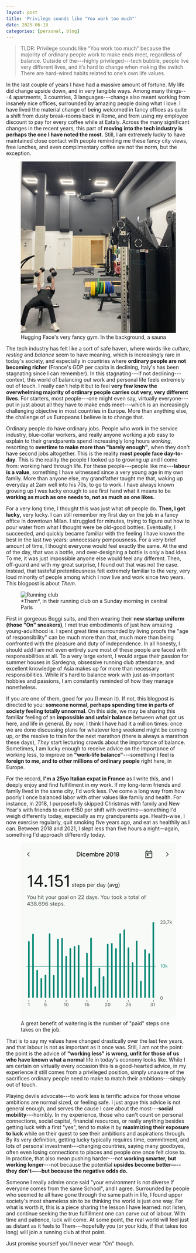 ```yaml
---
layout: post
title: 'Privilege sounds like "You work too much"'
date: 2025-06-18
categories: [personal, blog]
---
```

> TLDR: Privilege sounds like “You work too much” because the majority of ordinary people work to make ends meet, regardless of balance. Outside of the---highly privileged---tech bubble, people live very different lives, and it’s hard to change when making the switch. There are hard-wired habits related to one’s own life values.

In the last couple of years I have had a massive amount of fortune. My life did change upside down, and in very tangible ways. Among many things---4 apartments, 3 countries, 3 languages---change also meant working from insanely nice offices, surrounded by amazing people doing what I love. 
I have lived the material change of being welcomed in fancy offices as quite a shift from dusty break-rooms back in Rome, and from using my employee discount to pay for every coffee while at Eataly.
Across the many significant changes in the recent years, this part of **moving into the tech industry is perhaps the one I have noted the most.**
Still, I am extremely lucky to have maintained close contact with people reminding me these fancy city views, free lunches, and even complimentary coffee are not the norm, but the exception.

<figure class="wrap">
  <img src="/assets/img/blogposts/hfgym.png" alt="Hugging Face's very fancy gym. In the background, a sauna" />
  <figcaption>Hugging Face's very fancy gym. In the background, a sauna</figcaption>
</figure>

The tech industry has felt like a sort of safe haven, where words like *culture*, *resting* and *balance* seem to have meaning, which is increasingly rare in today's society, and especially in countries where **ordinary people are not becoming richer** (France's GDP per capita is declining, Italy's has been stagnating since I can remember).
In this stagnating---if not declining---context, this world of balancing out work and personal life feels extremely out of touch. I really can't help it but to feel **very few know the overwhelming majority of ordinary people carries out very, very different lives**. 
For starters, most people---one might even say, virtually everyone---put in just about all they have to make ends meet---which is an increasingly challenging objective in most countries in Europe. 
More than anything else, the challenge of us Europeans I believe is to change that.

Ordinary people do have ordinary jobs. 
People who work in the service industry, blue-collar workers, and really anyone working a job easy to explain to their grandparents spend increasingly long hours *working*, resorting to **overtime to make more than "barely enough"**, when they don't have second jobs altogether.
This is the reality **most people face day-to-day**. This is the reality the people I looked up to growing up and I come from: working hard through life. 
For these people---people like me---**labour is a value**, something I have witnessed since a very young age in my own family. More than anyone else, my grandfather taught me that, waking up everyday at 2am well into his 70s, to go to work.
I have always known growing up I was lucky enough to see first hand what it means to be **working as much as one needs to, not as much as one likes.**

For a very long time, I thought this was just what *all* people do. **Then, I got lucky,** very lucky. 
I can still remember my first day on the job in a fancy office in downtown Milan. I struggled for minutes, trying to figure out how to pour water from what I thought were be old-good bottles.
Eventually, I succeeded, and quickly became familiar with the feeling I have known the best in the last two years: unnecessary pompousness.
For a very brief amount of time, I thought everyone would feel exactly the same. At the end of the day, that was a bottle, and over-designing a bottle is only a bad idea. To me, it was just impossible anyone else would feel any different.
Then, off-guard and with my great surprise, I found out that was not the case. Instead, that tasteful pretentiousness felt extremely familiar to the very, very loud minority of people among which I now live and work since two years. 
This blogpost is about *Them*.

<figure class="wrap-left">
  <img src="/assets/img/blogposts/runningclub.png" alt="Running club" />
  <figcaption>*Them*, in their running club on a Sunday morning in central Paris</figcaption>
</figure>

First in gorgeous Boggi suits, and then wearing their **new startup uniform (those "On" sneakers)**, I met true embodiments of just how amazing young-adulthood is. I spent great time surrounded by living proofs the "age of responsibility" can be much more than that, much more than being confronted with the pleasure and duty of independence.
In all honesty, I should add I am not even entirely sure most of these people are faced with responsabilities at all.
To a very large extent, I would argue their passion for summer houses in Sardegna, obsessive running club attendance, and excellent knowledge of Asia makes up for more than necessary responsibilities.
While it's hard to balance work with just as-important hobbies and passions, I am constantly reminded of how they manage nonetheless.

If you are one of them, good for you (I mean it). If not, this blogpost is directed to you: **someone normal, perhaps spending time in parts of society feeling totally unnormal**. On this side, we may be sharing this familiar feeling of an **impossible and unfair balance** between what got us here, and life in general.
By now, I think I have had it a million times: once we are done discussing plans for whatever long weekend might be coming up, or the resolve to train for the next marathon (there is always a marathon these days), *They* start lecturing crowds about the importance of balance. Sometimes, I am lucky enough to receive advice on the importance of working less, to improve on **"work-life balance"**---something I feel is **foreign to me, and to other millions of ordinary people** right here, in Europe.

For the record, **I'm a 25yo Italian expat in France** as I write this, and I deeply enjoy and find fulfillment in my work. If my long-term friends and family lived in the same city, I'd work less. I've come a long way from how poorly I once balanced labor with other values like family and health. For instance, in 2018, I purposefully skipped Christmas with family and New Year's with friends to earn €150 per shift with overtime—something I'd weigh differently today, especially as my grandparents age. Health-wise, I now exercise regularly, quit smoking five years ago, and eat as healthily as I can. Between 2018 and 2021, I slept less than five hours a night—again, something I'd approach differently today. 

<figure class="wrap">
  <img src="/assets/img/blogposts/steps.png" alt="Stepping out of the office" />
  <figcaption>A great benefit of waitering is the number of "paid" steps one takes on the job.</figcaption>
</figure>

That is to say my values have changed drastically over the last few years, and that labour is not as important as it once was. Still, I am not the point: the point is the advice of **"working less" is wrong, unfit for those of us who have known what a normal** life in today's economy looks like. 
While I am certain on virtually every occasion this is a good-hearted advice, in my experience it still comes from a privileged position, simply unaware of the sacrifices ordinary people need to make to match their ambitions---simply out of touch.

Playing devils advocate---to work less is terrific advice for those whose ambitions are normal sized, or feeling safe. I just argue this advice is not general enough, and serves the cause I care about the most---**social mobility**---horribly. 
In my experience, those who can't count on personal connections, social capital, financial resources, or really anything besides getting luck with a first "yes", tend to make it by **maximizing their exposure to luck** while on their quest to see their ambitions and aspirations through. By its very definition, getting lucky typically requires time, commitment, and lots of personal investment---changing countries, saying many goodbyes, often even losing connections to places and people one once felt close to.
In practice, that also mean pushing harder---not **working smarter, but working longer**---not because the potential **upsides become better—--they don't—--but because the negative odds do.**

Someone I really admire once said "your environment is not diverse if everyone comes from the same School", and I agree. 
Surrounded by people who seemed to all have gone through the same path in life, I found upper society's most shameless sin to be thinking the world is just one way.
For what is worth it, this is a piece sharing the lesson I have learned: not listen, and continue seeking the true fulfillment one can carve out of labour. With time and patience, luck will come. At some point, the real world will feel just as distant as it feels to Them---hopefully you (or your kids, if that takes too long) will join a running club at that point. 

Just promise yourself you'll never wear "On" though.